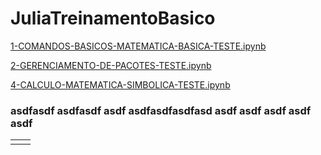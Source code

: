 # JuliaTreinamentoBasico

[1-COMANDOS-BASICOS-MATEMATICA-BASICA-TESTE.ipynb](1-COMANDOS-BASICOS-MATEMATICA-BASICA-TESTE.ipynb)

[2-GERENCIAMENTO-DE-PACOTES-TESTE.ipynb](2-GERENCIAMENTO-DE-PACOTES-TESTE.ipynb)

[4-CALCULO-MATEMATICA-SIMBOLICA-TESTE.ipynb](4-CALCULO-MATEMATICA-SIMBOLICA-TESTE.ipynb)

### asdfasdf asdfasdf asdf asdfasdfasdfasd asdf asdf asdf asdf asdf

|  |  |
| :--- | :--- |
|  |  |



